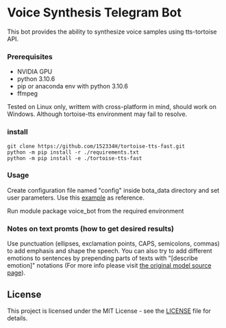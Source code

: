 # Voice Synthesis Telegram Bot
This bot provides the ability to synthesize voice samples using tts-tortoise API.
### Prerequisites
 * NVIDIA GPU
 * python 3.10.6
 * pip or anaconda env with python 3.10.6
 * ffmpeg
 
Tested on Linux only, writtem with cross-platform in mind, should work on Windows. Although tortoise-tts environment may fail to resolve.
### install
```
git clone https://github.com/152334H/tortoise-tts-fast.git
python -m pip install -r ./requirements.txt
python -m pip install -e ./tortoise-tts-fast
```

### Usage
Create configuration file named "config" inside bota_data directory
and set user parameters. Use this [example](bot_data/config_example) as reference.

Run module package voice_bot from the required environment

### Notes on text promts (how to get desired results)
Use punctuation (ellipses, exclamation points, CAPS, semicolons, commas) to add emphasis and shape the speech.
You can also try to add different emotions to sentences by prepending parts of texts with "[describe emotion]" 
notations (For more info please visit [the original model source page](https://github.com/neonbjb/tortoise-tts)).

## License
This project is licensed under the MIT License - see the [LICENSE](LICENSE) file for details.
